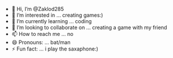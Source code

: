 - 👋 Hi, I’m @Zaklod285
- 👀 I’m interested in ... creating games:)
- 🌱 I’m currently learning ... coding
- 💞️ I’m looking to collaborate on ... creating a game with my friend
- 📫 How to reach me ... no
- 😄 Pronouns: ... bat/man
- ⚡ Fun fact: ... i play the saxaphone:)

<!---
Zaklod285/Zaklod285 is a ✨ special ✨ repository because its `README.md` (this file) appears on your GitHub profile.
You can click the Preview link to take a look at your changes.
--->
